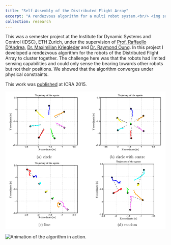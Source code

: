 ```yaml
---
title: "Self-Assembly of the Distributed Flight Array"
excerpt: "A rendezvous algorithm for a multi robot system.<br/> <img src='/images/dfa.png'>"
collection: research
---
```


This was a semester project at the Institute for Dynamic Systems and Control (IDSC), ETH Zurich, under the supervision of [Prof. Raffaello D'Andrea](https://raffaello.name/), [Dr. Maximilian Kriegleder](https://scholar.google.no/citations?user=MleNKp0AAAAJ&hl=en) and [Dr. Raymond Oung](https://scholar.google.com/citations?user=pR6HqfwAAAAJ&hl=en). In this project I developed a rendezvous algorithm for the robots of the Distributed Flight Array to cluster together. The challenge here was that the robots had limited sensing capabilities and could only sense the bearing towards other robots but not their positions. We showed that the algorithm converges under physical constraints. 

This work was [published](../../publication/2015-05-26-Rendezvous) at ICRA 2015.

<img src='/images/dfa-traj.png'>

![Animation of the algorithm in action.](/images/dfaSelfAssembly.gif)
